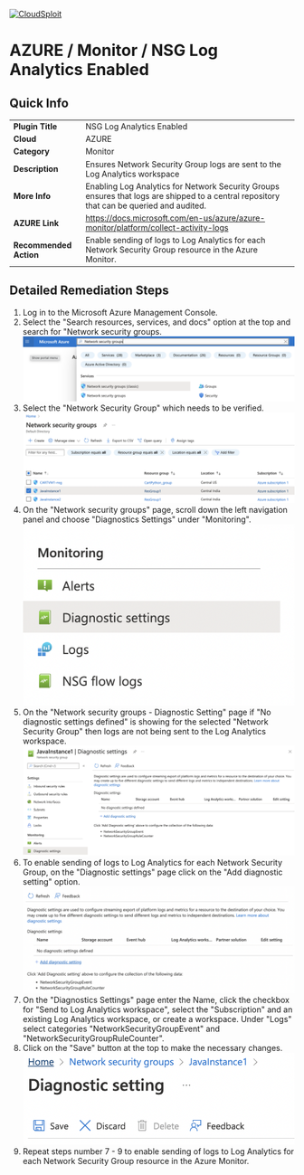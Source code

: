 [![CloudSploit](https://cloudsploit.com/img/logo-new-big-text-100.png "CloudSploit")](https://cloudsploit.com)

# AZURE / Monitor / NSG Log Analytics Enabled

## Quick Info

| | |
|-|-|
| **Plugin Title** | NSG Log Analytics Enabled |
| **Cloud** | AZURE |
| **Category** | Monitor |
| **Description** | Ensures Network Security Group logs are sent to the Log Analytics workspace |
| **More Info** | Enabling Log Analytics for Network Security Groups ensures that logs are shipped to a central repository that can be queried and audited. |
| **AZURE Link** | https://docs.microsoft.com/en-us/azure/azure-monitor/platform/collect-activity-logs |
| **Recommended Action** | Enable sending of logs to Log Analytics for each Network Security Group resource in the Azure Monitor. |

## Detailed Remediation Steps

1. Log in to the Microsoft Azure Management Console.
2. Select the "Search resources, services, and docs" option at the top and search for "Network security groups. </br> <img src="/resources/azure/monitor/nsg-log-analytics-enabled/step2.png"/>
3. Select the "Network Security Group" which needs to be verified.</br> <img src="/resources/azure/monitor/nsg-log-analytics-enabled/step3.png"/>
4. On the "Network security groups" page, scroll down the left navigation panel and choose "Diagnostics Settings" under "Monitoring".</br> <img src="/resources/azure/monitor/nsg-log-analytics-enabled/step4.png"/>
5. On the "Network security groups - Diagnostic Setting" page if "No diagnostic settings defined" is showing for the selected "Network Security Group" then logs are not being sent to the Log Analytics workspace.</br> <img src="/resources/azure/monitor/nsg-log-analytics-enabled/step5.png"/>
6. To enable sending of logs to Log Analytics for each Network Security Group, on the "Diagnostic settings" page click on the "Add diagnostic setting" option.</br> <img src="/resources/azure/monitor/nsg-log-analytics-enabled/step6.png"/>
7. On the "Diagnostics Settings" page enter the Name, click the checkbox for "Send to Log Analytics workspace", select the "Subscription" and an existing Log Analytics workspace, or create a workspace. Under "Logs" select categories "NetworkSecurityGroupEvent" and "NetworkSecurityGroupRuleCounter". 
8. Click on the "Save" button at the top to make the necessary changes.</br> <img src="/resources/azure/monitor/nsg-log-analytics-enabled/step8.png"/>
9. Repeat steps number 7 - 9 to enable sending of logs to Log Analytics for each Network Security Group resource in the Azure Monitor.</br>
